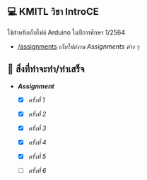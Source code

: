## 💻 KMITL วิชา IntroCE

ใช้สำหรับเก็บไฟล์ Arduino ในปีการศึกษา 1/2564

- [/assignments](https://github.com/KornYellow/kmitl-intro-to-ce/tree/main/assignments) _เก็บไฟล์งาน Assignments ต่าง ๆ_

## 📝 สิ่งที่ทำจะทำ/ทำเสร็จ

- **_Assignment_**
    - [x] _ครั้งที่ 1_
    - [x] _ครั้งที่ 2_
    - [x] _ครั้งที่ 3_
    - [x] _ครั้งที่ 4_
    - [x] _ครั้งที่ 5_
    - [ ] _ครั้งที่ 6_

